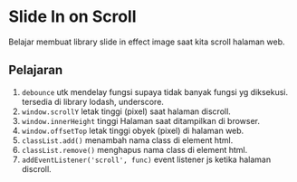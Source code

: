 # Slide In on Scroll

Belajar membuat library slide in effect image saat kita scroll halaman  web.

## Pelajaran

1. ```debounce``` utk mendelay fungsi supaya tidak banyak fungsi yg diksekusi. tersedia di library lodash, underscore.
2. ```window.scrollY``` letak tinggi (pixel) saat halaman discroll.
3. ```window.innerHeight``` tinggi Halaman saat ditampilkan di browser.
4. ```window.offsetTop``` letak tinggi obyek (pixel) di halaman web.
5. ```classList.add()``` menambah nama class di element html.
6. ```classList.remove()``` menghapus nama class di element html.
7. ```addEventListener('scroll', func)``` event listener js ketika halaman discroll.